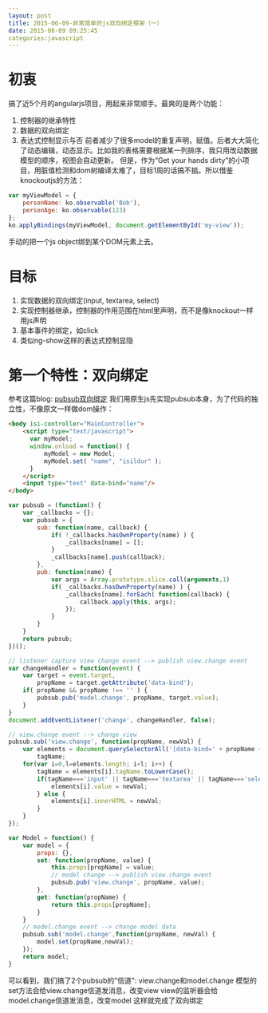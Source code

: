 ```yaml
---
layout: post
title: 2015-06-09-非常简单的js双向绑定框架（一）
date: 2015-06-09 09:25:45
categories:javascript
---
```

# 初衷
搞了近5个月的angularjs项目，用起来非常顺手。最爽的是两个功能：
1. 控制器的继承特性
2. 数据的双向绑定
3. 表达式控制显示与否
前者减少了很多model的重复声明，赋值。后者大大简化了动态编辑，动态显示。比如我的表格需要根据某一列排序，我只用改动数据模型的顺序，视图会自动更新。
但是，作为“Get your hands dirty”的小项目，用脏值检测和dom树编译太难了，目标1周的话搞不掂。所以借鉴knockoutjs的方法：
```javascript
var myViewModel = {
    personName: ko.observable('Bob'),
    personAge: ko.observable(123)
};
ko.applyBindings(myViewModel, document.getElementById('my-view'));
```
手动的把一个js object绑到某个DOM元素上去。
# 目标
1.  实现数据的双向绑定(input, textarea, select)
2.  实现控制器继承，控制器的作用范围在html里声明，而不是像knockout一样用js声明
3.  基本事件的绑定，如click
4.  类似ng-show这样的表达式控制显隐

# 第一个特性：双向绑定
参考这篇blog: [pubsub双向绑定](http://www.lucaongaro.eu/blog/2012/12/02/easy-two-way-data-binding-in-javascript/)
我们用原生js先实现pubsub本身，为了代码的独立性，不像原文一样做dom操作：
```html
<body isi-controller="MainController">
    <script type="text/javascript">
      var myModel;
      window.onload = function() {
	      myModel = new Model;
	      myModel.set( "name", "isildur" );
      }
    </script>
    <input type="text" data-bind="name"/>
</body>   
```
```javascript
var pubsub = (function() {
    var _callbacks = {};
    var pubsub = {
        sub: function(name, callback) {
            if( !_callbacks.hasOwnProperty(name) ) {
                _callbacks[name] = [];
            }
            _callbacks[name].push(callback);
        },
        pub: function(name) {
            var args = Array.prototype.slice.call(arguments,1)
            if( _callbacks.hasOwnProperty(name) ) {
                _callbacks[name].forEach( function(callback) {
                    callback.apply(this, args);
                });
            }
        }
    }
    return pubsub;
})();

// listener capture view change event --> publish view.change event
var changeHandler = function(event) {
    var target = event.target,
        propName = target.getAttribute('data-bind');
    if( propName && propName !== '' ) {
        pubsub.pub('model.change', propName, target.value);
    }
}
document.addEventListener('change', changeHandler, false);

// view.change event --> change view
pubsub.sub('view.change', function(propName, newVal) {
    var elements = document.querySelectorAll('[data-bind=' + propName +']'),
        tagName;
    for(var i=0,l=elements.length; i<l; i++) {
        tagName = elements[i].tagName.toLowerCase();
        if(tagName==='input' || tagName==='textarea' || tagName==='select') {
            elements[i].value = newVal;
        } else {
            elements[i].innerHTML = newVal;
        }
    }
});

var Model = function() {
    var model = {
        props: {},
        set: function(propName, value) {
            this.props[propName] = value;
            // model change --> publish view.change event
            pubsub.pub('view.change', propName, value);
        },
        get: function(propName) {
            return this.props[propName];
        }
    }
    // model.change event --> change model data
    pubsub.sub('model.change',function(propName, newVal) {
        model.set(propName,newVal);
    });
    return model;
}
```
可以看到，我们搞了2个pubsub的"信道": view.change和model.change
模型的set方法会给view.change信道发消息，改变view
view的监听器会给model.change信道发消息，改变model
这样就完成了双向绑定
